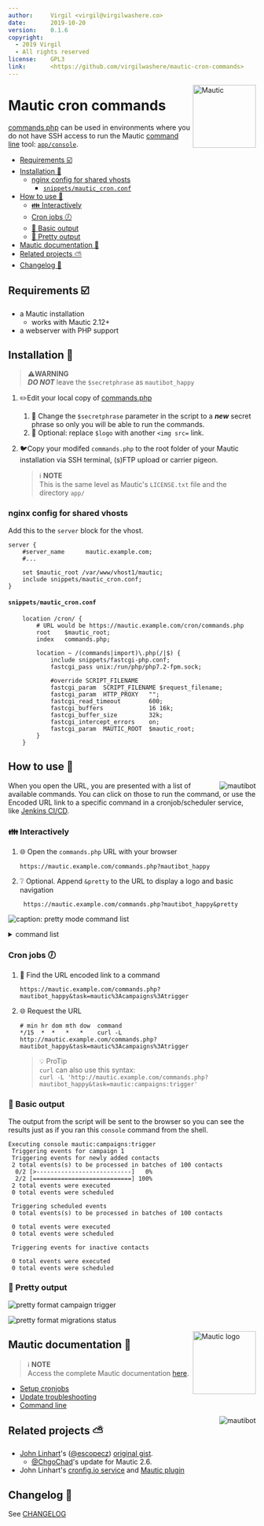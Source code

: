 ```yaml
---
author:     Virgil <virgil@virgilwashere.co>
date:       2019-10-20
version:    0.1.6
copyright:
  - 2019 Virgil
  - All rights reserved
license:    GPL3
link:       <https://github.com/virgilwashere/mautic-cron-commands>
---
```

<img alt="Mautic" align="right" width=128 src="assets/mautic_logo.png?raw=true">

# Mautic cron commands

[commands.php] can be used in environments where you do not have SSH access to run the Mautic [command line](#command-line) tool: [`app/console`](#command-line).

- [Requirements ☑️](#requirements-️)
- [Installation 🚀](#installation-)
  - [nginx config for shared vhosts](#nginx-config-for-shared-vhosts)
    - [`snippets/mautic_cron.conf`](#snippetsmautic_cronconf)
- [How to use 🚴](#how-to-use-)
  - [👪 Interactively](#-interactively)
  - [Cron jobs 🕖](#cron-jobs-)
  - [🔰 Basic output](#-basic-output)
  - [💍 Pretty output](#-pretty-output)
- [Mautic documentation 📜](#mautic-documentation-)
- [Related projects ⛅️](#related-projects-️)
- [Changelog 📔](#changelog-)

## Requirements ☑️

- a Mautic installation
  - works with Mautic 2.12+
- a webserver with PHP support

## Installation 🚀

> ⚠️**WARNING**\
> **_DO NOT_** leave the `$secretphrase` as `mautibot_happy`

1. ✏️Edit your local copy of [commands.php]
   1. 🔐 Change the `$secretphrase` parameter in the script to a **_new_** secret phrase so only you will be able to run the commands.
   1. 🎨 Optional: replace `$logo` with another `<img src=` link.

1. 🐦Copy your modifed `commands.php` to the root folder of your Mautic installation via SSH terminal, (s)FTP upload or carrier pigeon.
    > ℹ️ **NOTE**\
    > This is the same level as Mautic's `LICENSE.txt` file and the directory `app/`

### nginx config for shared vhosts

Add this to the `server` block for the vhost.

```nginx
server {
    #server_name      mautic.example.com;
    #...

    set $mautic_root /var/www/vhost1/mautic;
    include snippets/mautic_cron.conf;
}
```

#### `snippets/mautic_cron.conf`

```nginx
    location /cron/ {
        # URL would be https://mautic.example.com/cron/commands.php
        root    $mautic_root;
        index   commands.php;

        location ~ /(commands|import)\.php(/|$) {
            include snippets/fastcgi-php.conf;
            fastcgi_pass unix:/run/php/php7.2-fpm.sock;

            #override SCRIPT_FILENAME
            fastcgi_param  SCRIPT_FILENAME $request_filename;
            fastcgi_param  HTTP_PROXY   "";
            fastcgi_read_timeout        600;
            fastcgi_buffers             16 16k;
            fastcgi_buffer_size         32k;
            fastcgi_intercept_errors    on;
            fastcgi_param  MAUTIC_ROOT  $mautic_root;
        }
    }
```

## How to use 🚴

<!-- <img alt="mautibot" align="right" src="https://cdn.jsdelivr.net/gh/virgilwashere/mautic-cron-commands/assets/mautibot32.png"> -->
<img alt="mautibot" align="right" src="assets/mautibot32.png?raw=true">

When you open the URL, you are presented with a list of available commands. You can click on those to run the command, or use the Encoded URL link to a specific command in a cronjob/scheduler service, like [Jenkins CI/CD][jenkins].

### 👪 Interactively

1. 🌐 Open the `commands.php` URL with your browser

    ```http
    https://mautic.example.com/commands.php?mautibot_happy
    ```

1. ❔ Optional. Append `&pretty` to the URL to display a logo and basic navigation

   ```http
    https://mautic.example.com/commands.php?mautibot_happy&pretty
   ```

<!-- ![pretty-list](https://cdn.jsdelivr.net/gh/virgilwashere/mautic-cron-commands/assets/pretty-list.png "command list") -->
![caption: pretty mode command list](/assets/pretty-list.png?raw=true "command list")

<details><summary>command list</summary>

```php
$allowedCmds = array(
    'list',
    'mautic:segments:update',
    'mautic:campaigns:update',
    'mautic:campaigns:trigger',
    'cache:clear',
    'mautic:emails:send',
    'mautic:emails:fetch',
    'mautic:emails:send --quiet',
    'mautic:emails:fetch --quiet',
    'mautic:broadcasts:send',
    'mautic:broadcasts:send --quiet',
    'mautic:broadcasts:send --channel=email',
    'mautic:broadcasts:send --channel=sms',
    'mautic:messages:send',
    'mautic:campaigns:messages',
    'mautic:campaigns:messages --channel=email',
    'mautic:campaigns:messages --channel=sms',
    'mautic:queue:process',
    'mautic:webhooks:process',
    'mautic:reports:scheduler',
    'mautic:plugins:update',
    'mautic:iplookup:download',
    'mautic:assets:generate',
    'mautic:segments:update --force',
    'mautic:campaigns:update --force',
    'mautic:campaigns:trigger --force',
    'mautic:segments:update --max-contacts=300 --batch-limit=300',
    'mautic:segments:update --max-contacts=300 --batch-limit=300 --quiet',
    'mautic:segments:update --max-contacts=300 --batch-limit=300 --force',
    'mautic:segments:update --max-contacts=1000 --batch-limit=1000',
    'mautic:segments:update --max-contacts=1000 --batch-limit=1000 --quiet',
    'mautic:campaigns:update --max-contacts=100 --quiet',
    'mautic:campaigns:update --max-contacts=300 --quiet',
    'mautic:campaigns:trigger --quiet',
    'cache:clear --no-interaction --no-warmup --no-optional-warmers',
    'cache:warmup --no-interaction --no-optional-warmers',
    'mautic:social:monitoring',
    'mautic:integration:pushleadactivity --integration=XXX',
    'mautic:integration:fetchleads --integration=XXX',
    'mautic:import --limit=600',
    'mautic:import --limit=600 --quiet',
    'mautic:dnc:import --limit=600',
    'mautic:dnc:import --limit=600 --quiet',
    'mautic:maintenance:cleanup --no-interaction --days-old=90 --dry-run',
    'mautic:maintenance:cleanup --no-interaction --days-old=365 --dry-run',
    'mautic:maintenance:cleanup --no-interaction --days-old=90',
    'mautic:maintenance:cleanup --no-interaction --days-old=365',
    'doctrine:migrations:status',
    'doctrine:migrations:status --show-versions',
    'doctrine:migrations:migrate --allow-no-migration --dry-run',
    'doctrine:migrations:migrate --allow-no-migration --no-interaction',
    'doctrine:migrations:migrate --allow-no-migration --query-time --dry-run',
    'doctrine:migrations:migrate --allow-no-migration --query-time --no-interaction',
    'doctrine:schema:update',
    'doctrine:schema:update --dump-sql',
    'doctrine:schema:validate',
    'doctrine:schema:update --no-interaction --dump-sql --force',
    'doctrine:schema:update --no-interaction --force',
    'debug:swiftmailer',
    'debug:router',
    'doctrine:mapping:info',
    'debug:event-dispatcher',
    'mautic:install:data --no-interaction --force',
    'mautic:contacts:deduplicate',
    'mautic:unusedip:delete',
    'mautic:dashboard:warm',
    'mautic:campaign:summarize',
    'mautic:update:find',
    'mautic:update:apply --no-interaction --force',
);
```

</details>

### Cron jobs 🕖

1. 🔎 Find the URL encoded link to a command

    ```http
    https://mautic.example.com/commands.php?mautibot_happy&task=mautic%3Acampaigns%3Atrigger
    ```

1. 🌐 Request the URL

    ```crontab
    # min hr dom mth dow  command
    */15  *  *   *   *    curl -L http://mautic.example.com/commands.php?mautibot_happy&task=mautic%3Acampaigns%3Atrigger
    ```

    > 💡 ProTip\
    > `curl` can also use this syntax:\
    > `curl -L 'http://mautic.example.com/commands.php?mautibot_happy&task=mautic:campaigns:trigger'`

### 🔰 Basic output

The output from the script will be sent to the browser so you can see the results just as if you ran this `console` command from the shell.

```console
Executing console mautic:campaigns:trigger
 Triggering events for campaign 1
 Triggering events for newly added contacts
 2 total events(s) to be processed in batches of 100 contacts
  0/2 [>---------------------------]   0%
  2/2 [============================] 100%
 2 total events were executed
 0 total events were scheduled

 Triggering scheduled events
 0 total events(s) to be processed in batches of 100 contacts

 0 total events were executed
 0 total events were scheduled

 Triggering events for inactive contacts

 0 total events were executed
 0 total events were scheduled
```

### 💍 Pretty output

<!-- ![pretty format campaign trigger](https://cdn.jsdelivr.net/gh/virgilwashere/mautic-cron-commands/assets/pretty-output.png "pretty format command output") -->
![pretty format campaign trigger](assets/pretty-output.png?raw=true "pretty format campaign trigger")

![pretty format migrations status](assets/pretty-output2.png?raw=true "pretty format migrations status")

<!-- <img alt="Mautic logo" align="right" width=128 src="https://cdn.jsdelivr.net/gh/virgilwashere/mautic-cron-commands/assets/mautic_logo.png"> -->
<img alt="Mautic logo" align="right" width=128 src="assets/mautic_logo.png?raw=true">

## Mautic documentation 📜

> ℹ️ **NOTE**\
> Access the complete Mautic documentation [here][documentation].

- [Setup cronjobs]
- [Update troubleshooting]
- [Command line]

<!-- <img alt="mautibot" align="right" src="https://cdn.jsdelivr.net/gh/virgilwashere/mautic-cron-commands/assets/mautibot32.png"> -->
<img alt="mautibot" align="right" src="assets/mautibot32.png?raw=true">

## Related projects ⛅️

- [John Linhart][@escopecz]'s ([@escopecz]) [original gist](https://gist.github.com/escopecz/9a1a0b10861941a457f4).
  - [@ChgoChad]'s update for Mautic 2.6.
- John Linhart's [cronfig.io service][cronfig service] and [Mautic plugin][cronfig plugin]

## Changelog 📔

See [CHANGELOG](CHANGELOG.md)

[repo]: <https://github.com/virgilwashere/mautic-cron-commands>
[commands.php]: <commands.php>
[@escopecz]: <https://github.com/escopecz>
[jenkins]: <https://jenkins.io>
[@ChgoChad]: <https://gist.github.com/ChgoChad/fe9950c628ad8169cd27a58ee64106e8>
[documentation]: <https://www.mautic.org/docs>
[Setup cronjobs]: <https://www.mautic.org/docs/en/setup/cron_jobs.html>
[Update troubleshooting]: <https://www.mautic.org/docs/en/tips/update-failed.html#nossh>
[command line]: <https://www.mautic.org/docs/en/tips/command-line.html>
[cronfig service]: <https://docs.cronfig.io/integrations/mautic>
[cronfig plugin]: <https://github.com/cronfig/mautic-cronfig>
